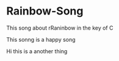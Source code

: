 # Rainbow-Song
This song about rRaninbow in the key of C 

This sonng is a happy song

Hi this is a another thing
